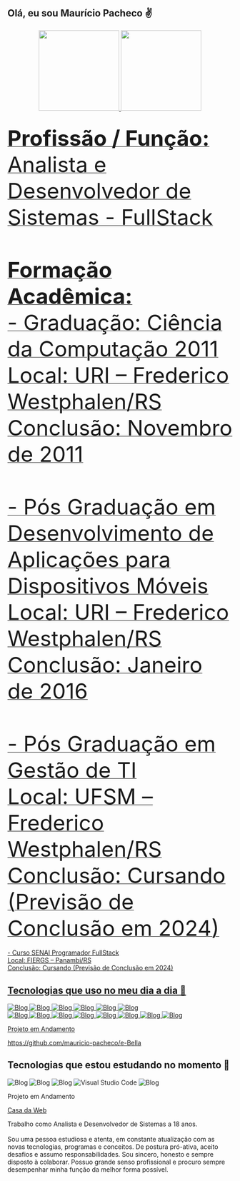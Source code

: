 ## Olá, eu sou Maurício Pacheco ✌️

<div align="center">
<a href="https://github.com/mauricio-pacheco">
<img height="180em" src="https://github-readme-stats-git-masterrstaa-rickstaa.vercel.app/api?username=mauricio-pacheco&show_icons=true&theme=react&include_all_commits=true&count_private=true"/>
<img height="180em" src="https://github-readme-stats-git-masterrstaa-rickstaa.vercel.app/api/top-langs/?username=mauricio-pacheco&layout=compact&langs_count=18&theme=react"/>
</div>
  
##

<font size="9px">
<b>Profissão / Função:</b> Analista e Desenvolvedor de Sistemas - FullStack
<br><br>
<b>Formação Acadêmica:</b>
<br>
- Graduação: Ciência da Computação 2011 
<br>
Local: URI – Frederico Westphalen/RS 
<br>
Conclusão: Novembro de 2011
<br><br>  
- Pós Graduação em Desenvolvimento de Aplicações para Dispositivos Móveis
<br>
Local: URI – Frederico Westphalen/RS
<br>
Conclusão: Janeiro de 2016  
<br><br>  
- Pós Graduação em Gestão de TI 
<br>
Local: UFSM – Frederico Westphalen/RS
<br>
Conclusão: Cursando (Previsão de Conclusão em 2024)
</font>
<br><br>    
- Curso SENAI Programador FullStack 
<br>
Local: FIERGS – Panambi/RS
<br>
Conclusão: Cursando (Previsão de Conclusão em 2024)
</font>  
  

##

## Tecnologias que uso no meu dia a dia 🌟

![Blog](https://img.shields.io/badge/HTML5-E34F26?style=for-the-badge&logo=html5&logoColor=white)
![Blog](https://img.shields.io/badge/CSS3-1572B6?style=for-the-badge&logo=css3&logoColor=white)
![Blog](https://img.shields.io/badge/Bootstrap-563D7C?style=for-the-badge&logo=bootstrap&logoColor=white)
![Blog](https://img.shields.io/badge/jQuery-0769AD?style=for-the-badge&logo=jquery&logoColor=white)
![Blog](https://img.shields.io/badge/JavaScript-F7DF1E?style=for-the-badge&logo=javascript&logoColor=black)
![Blog](https://casadaweb.net/imagens_git/maps.png)  
![Blog](https://img.shields.io/badge/PHP-777BB4?style=for-the-badge&logo=php&logoColor=white)
![Blog](http://img.shields.io/badge/-PHPStorm-181717?style=for-the-badge&logo=phpstorm&logoColor=white)
![Blog](https://img.shields.io/badge/Oracle-F80000?style=for-the-badge&logo=Oracle&logoColor=white)
![Blog](https://img.shields.io/badge/MySQL-005C84?style=for-the-badge&logo=mysql&logoColor=white)
![Blog](https://img.shields.io/badge/GitHub-100000?style=for-the-badge&logo=github&logoColor=white)
![Blog](https://img.shields.io/badge/Trello-0052CC?style=for-the-badge&logo=trello&logoColor=white)
![Blog](https://img.shields.io/badge/Linux-FCC624?style=for-the-badge&logo=linux&logoColor=black)
![Blog](https://img.shields.io/badge/Windows-0078D6?style=for-the-badge&logo=windows&logoColor=white)

Projeto em Andamento

https://github.com/mauricio-pacheco/e-Bella

## Tecnologias que estou estudando no momento 🚀
  
![Blog](https://img.shields.io/badge/Laravel-FF2D20?style=for-the-badge&logo=laravel&logoColor=white)
![Blog](https://img.shields.io/badge/Node.js-43853D?style=for-the-badge&logo=node.js&logoColor=white) 
![Blog](https://img.shields.io/badge/Vue.js-35495E?style=for-the-badge&logo=vue.js&logoColor=4FC08D) 
![Visual Studio Code](https://img.shields.io/badge/Visual%20Studio%20Code-0078d7.svg?style=for-the-badge&logo=visual-studio-code&logoColor=white)
![Blog](https://casadaweb.net/imagens_git/docker3.png)

Projeto em Andamento

<a href="http://186.209.138.201:28000" target="_blank">Casa da Web</a>

Trabalho como Analista e Desenvolvedor de Sistemas a 18 anos. 
<br>  
Sou uma pessoa estudiosa e atenta, em constante atualização com as novas tecnologias, programas e conceitos. De postura pró-ativa, aceito desafios e assumo responsabilidades. Sou sincero, honesto e sempre disposto à colaborar. Possuo grande senso profissional e procuro sempre desempenhar minha função da melhor forma possível.
